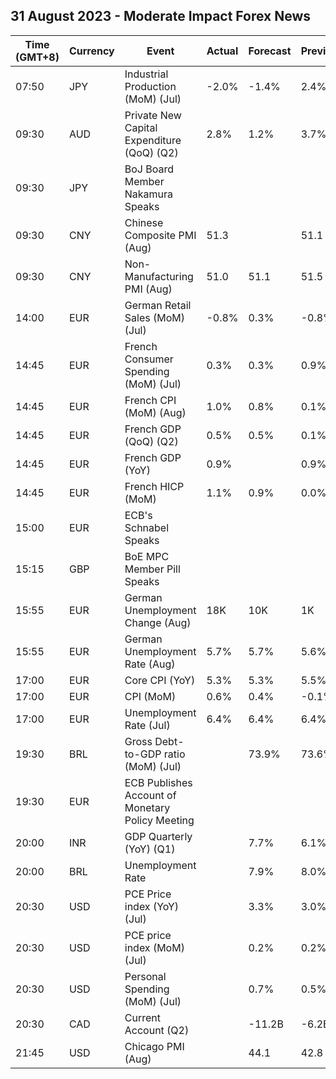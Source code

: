 ## 31 August 2023 - Moderate Impact Forex News

| Time (GMT+8) | Currency | Event | Actual | Forecast | Previous |
|------|----------|-------|--------|----------|----------|
| 07:50 | JPY | Industrial Production (MoM) (Jul) | -2.0% | -1.4% | 2.4% |
| 09:30 | AUD | Private New Capital Expenditure (QoQ) (Q2) | 2.8% | 1.2% | 3.7% |
| 09:30 | JPY | BoJ Board Member Nakamura Speaks |  |  |  |
| 09:30 | CNY | Chinese Composite PMI (Aug) | 51.3 |  | 51.1 |
| 09:30 | CNY | Non-Manufacturing PMI (Aug) | 51.0 | 51.1 | 51.5 |
| 14:00 | EUR | German Retail Sales (MoM) (Jul) | -0.8% | 0.3% | -0.8% |
| 14:45 | EUR | French Consumer Spending (MoM) (Jul) | 0.3% | 0.3% | 0.9% |
| 14:45 | EUR | French CPI (MoM) (Aug) | 1.0% | 0.8% | 0.1% |
| 14:45 | EUR | French GDP (QoQ) (Q2) | 0.5% | 0.5% | 0.1% |
| 14:45 | EUR | French GDP (YoY) | 0.9% |  | 0.9% |
| 14:45 | EUR | French HICP (MoM) | 1.1% | 0.9% | 0.0% |
| 15:00 | EUR | ECB's Schnabel Speaks |  |  |  |
| 15:15 | GBP | BoE MPC Member Pill Speaks |  |  |  |
| 15:55 | EUR | German Unemployment Change (Aug) | 18K | 10K | 1K |
| 15:55 | EUR | German Unemployment Rate (Aug) | 5.7% | 5.7% | 5.6% |
| 17:00 | EUR | Core CPI (YoY) | 5.3% | 5.3% | 5.5% |
| 17:00 | EUR | CPI (MoM) | 0.6% | 0.4% | -0.1% |
| 17:00 | EUR | Unemployment Rate (Jul) | 6.4% | 6.4% | 6.4% |
| 19:30 | BRL | Gross Debt-to-GDP ratio (MoM) (Jul) |  | 73.9% | 73.6% |
| 19:30 | EUR | ECB Publishes Account of Monetary Policy Meeting |  |  |  |
| 20:00 | INR | GDP Quarterly (YoY) (Q1) |  | 7.7% | 6.1% |
| 20:00 | BRL | Unemployment Rate |  | 7.9% | 8.0% |
| 20:30 | USD | PCE Price index (YoY) (Jul) |  | 3.3% | 3.0% |
| 20:30 | USD | PCE price index (MoM) (Jul) |  | 0.2% | 0.2% |
| 20:30 | USD | Personal Spending (MoM) (Jul) |  | 0.7% | 0.5% |
| 20:30 | CAD | Current Account (Q2) |  | -11.2B | -6.2B |
| 21:45 | USD | Chicago PMI (Aug) |  | 44.1 | 42.8 |
